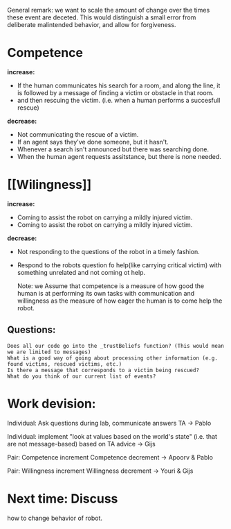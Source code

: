 General remark: we want to scale the amount of change over the times these event are deceted. This would distinguish a small error from deliberate malintended behavior, and allow for forgiveness.

# Competence
**increase:**
- If the human communicates his search for a room, and along the line, it is followed by a message of finding a victim or obstacle in that room.
- and then rescuing the victim. (i.e. when a human performs a succesfull rescue)
 

**decrease:**
- Not communicating the rescue of a victim.
- If an agent says they've done someone, but it hasn't.
- Whenever a search isn't announced but there was searching done.
- When the human agent requests assitstance, but there is none needed. 

# [[Wilingness]] 
**increase:**
- Coming to assist the robot on carrying a mildly injured victim.
- Coming to assist the robot on carrying a mildly injured victim.

**decrease:**
- Not responding to the questions of the robot in a timely fashion.
- Respond to the robots question fo help(like carrying critical victim) with something unrelated and not coming ot help.

	Note: we Assume that competence is a measure of how good the human is at performing its own tasks with communication and willingness as the measure of how eager the human is to come help the robot.


## Questions:
```
Does all our code go into the _trustBeliefs function? (This would mean we are limited to messages)
What is a good way of going about processing other information (e.g. found victims, rescued victims, etc.)
Is there a message that corresponds to a victim being rescued?
What do you think of our current list of events?
```


# Work devision:
Individual: Ask questions during lab, communicate answers TA
-> Pablo

Individual: implement "look at values based on the world's state" (i.e. that are not message-based) based on TA advice
-> Gijs

Pair:
Competence increment
Competence decrement 
-> Apoorv & Pablo

Pair:
Willingness increment
Willingness decrement 
-> Youri & Gijs

# Next time: Discuss 
how to change behavior of robot.